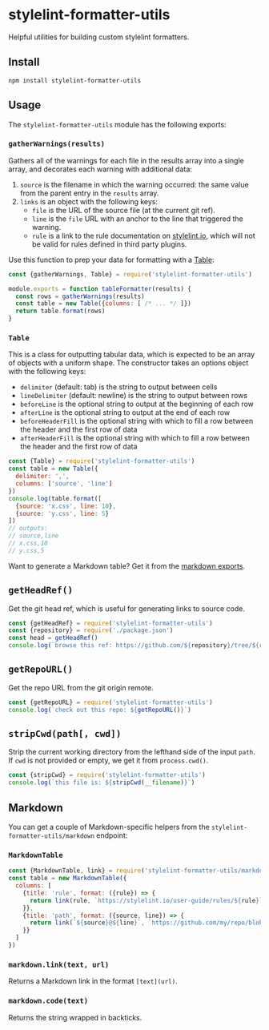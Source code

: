# stylelint-formatter-utils
Helpful utilities for building custom stylelint formatters.

## Install
```
npm install stylelint-formatter-utils
```

## Usage
The `stylelint-formatter-utils` module has the following exports:

### `gatherWarnings(results)`
Gathers all of the warnings for each file in the results array into a single
array, and decorates each warning with additional data:

1. `source` is the filename in which the warning occurred: the same value from
   the parent entry in the `results` array.
1. `links` is an object with the following keys:
    - `file` is the URL of the source file (at the current git ref).
    - `line` is the `file` URL with an anchor to the line that triggered the
      warning.
    - `rule` is a link to the rule documentation on
      [stylelint.io](https://stylelint.io), which will not be valid for rules
      defined in third party plugins.

Use this function to prep your data for formatting with a [Table](#table):

```js
const {gatherWarnings, Table} = require('stylelint-formatter-utils')

module.exports = function tableFormatter(results) {
  const rows = gatherWarnings(results)
  const table = new Table({columns: [ /* ... */ ]})
  return table.format(rows)
}
```

### `Table`
This is a class for outputting tabular data, which is expected to be an array
of objects with a uniform shape. The constructor takes an options object with
the following keys:

- `delimiter` (default: tab) is the string to output between cells
- `lineDelimiter` (default: newline) is the string to output between rows
- `beforeLine` is the optional string to output at the beginning of each row
- `afterLine` is the optional string to output at the end of each row
- `beforeHeaderFill` is the optional string with which to fill a
  row between the header and the first row of data
- `afterHeaderFill` is the optional string with which to fill a
  row between the header and the first row of data


```js
const {Table} = require('stylelint-formatter-utils')
const table = new Table({
  delimiter: ',',
  columns: ['source', 'line']
})
console.log(table.format([
  {source: 'x.css', line: 10},
  {source: 'y.css', line: 5}
])
// outputs:
// source,line
// x.css,10
// y.css,5
```

Want to generate a Markdown table? Get it from the [markdown exports](#markdown).


## `getHeadRef()`
Get the git head ref, which is useful for generating links to source code.

```js
const {getHeadRef} = require('stylelint-formatter-utils')
const {repository} = require('./package.json')
const head = getHeadRef()
console.log(`browse this ref: https://github.com/${repository}/tree/${ref}`)
```

## `getRepoURL()`
Get the repo URL from the git origin remote.

```js
const {getRepoURL} = require('stylelint-formatter-utils')
console.log(`check out this repo: ${getRepoURL()}`)
```

## `stripCwd(path[, cwd])`
Strip the current working directory from the lefthand side of the input `path`.
If `cwd` is not provided or empty, we get it from `process.cwd()`.

```js
const {stripCwd} = require('stylelint-formatter-utils')
console.log(`this file is: ${stripCwd(__filename)}`)
```

## Markdown
You can get a couple of Markdown-specific helpers from the `stylelint-formatter-utils/markdown` endpoint:

### `MarkdownTable`

```js
const {MarkdownTable, link} = require('stylelint-formatter-utils/markdown')
const table = new MarkdownTable({
  columns: [
    {title: 'rule', format: ({rule}) => {
      return link(rule, `https://stylelint.io/user-guide/rules/${rule}`)
    }},
    {title: 'path', format: ({source, line}) => {
      return link(`${source}@${line}`, `https://github.com/my/repo/blob/master/${source}#L${line}`)
    }}
  ]
})
```

### `markdown.link(text, url)`
Returns a Markdown link in the format `[text](url)`.

### `markdown.code(text)`
Returns the string wrapped in backticks.
